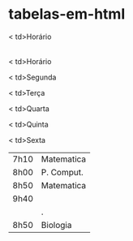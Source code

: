 # tabelas-em-html


<table>

<tr>

< td>Horário</td>



<table>

<tr>

< td>Horário</td>

< td>Segunda</td>

<tbody>

<tr>

<td>7h10</td>

<td>Matematica</td>

</tr>

<tr>

<td>8h00</td>

<td>P. Comput.</td>

</tr>

<tr>

<td>8h50</td>

<td>Matematica</td>

</tr>

</tr>

<td>9h40</td>

<td></td>

</tr>

<tr>

<td></td>

<td>.</td>

</tr>

<tr>

<td>8h50</td>

<td>Biologia</td>








< td>Terça</td>

< td>Quarta</td>

< td>Quinta</td>

< td>Sexta</td>

</tr>

</table>
